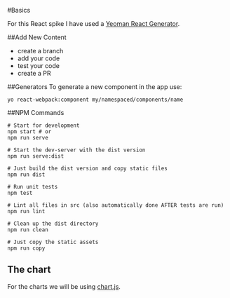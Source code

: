 #Basics

For this React spike I have used a [Yeoman React Generator](https://github.com/newtriks/generator-react-webpack).

##Add New Content
- create a branch
- add your code
- test your code
- create a PR  

##Generators
To generate a new component in the app use:
```
yo react-webpack:component my/namespaced/components/name

```

##NPM Commands
```
# Start for development
npm start # or
npm run serve

# Start the dev-server with the dist version
npm run serve:dist

# Just build the dist version and copy static files
npm run dist

# Run unit tests
npm test

# Lint all files in src (also automatically done AFTER tests are run)
npm run lint

# Clean up the dist directory
npm run clean

# Just copy the static assets
npm run copy
```

## The chart

For the charts we will be using [chart.js](https://www.npmjs.com/package/react-chartjs).

